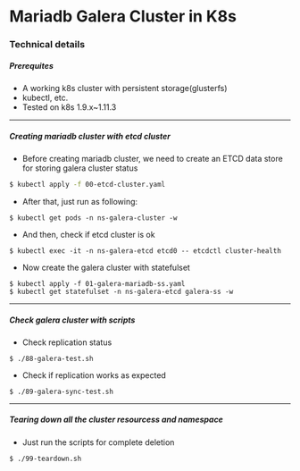 # Mariadb Galera Cluster in K8s #

### Technical details

##### Prerequites
- A working k8s cluster with persistent storage(glusterfs)
- kubectl, etc.
- Tested on k8s 1.9.x~1.11.3

----------

##### Creating mariadb cluster with etcd cluster
- Before creating mariadb cluster, we need to create an ETCD data store
  for storing galera cluster status
```bash
$ kubectl apply -f 00-etcd-cluster.yaml
```

- After that, just run as following:
```
$ kubectl get pods -n ns-galera-cluster -w
```

- And then, check if etcd cluster is ok
```
$ kubectl exec -it -n ns-galera-etcd etcd0 -- etcdctl cluster-health
```

- Now create the galera cluster with statefulset
```
$ kubectl apply -f 01-galera-mariadb-ss.yaml
$ kubectl get statefulset -n ns-galera-etcd galera-ss -w
```

----------

##### Check galera cluster with scripts

- Check replication status
```
$ ./88-galera-test.sh
```

- Check if replication works as expected 
```
$ ./89-galera-sync-test.sh
```

----------

##### Tearing down all the cluster resourcess and namespace

- Just run the scripts for complete deletion
```
$ ./99-teardown.sh
```
